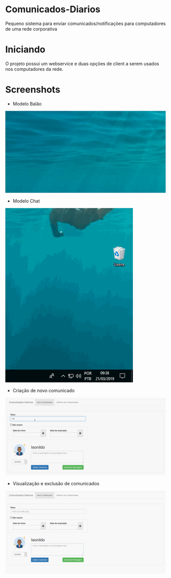 # Comunicados-Diarios
Pequeno sistema para enviar comunicados/notificações para computadores de uma rede corporativa

# Iniciando
O projeto possui um webservice e duas opções de client a serem usados nos computadores da rede.

# Screenshots
* Modelo Balão

![Gif de exemplo](public/client1.gif)

* Modelo Chat

![Gif de exemplo](public/client2.gif)

* Criação de novo comunicado

![Gif de exemplo](public/comunicado1.gif)

* Visualização e exclusão de comunicados

![Gif de exemplo](public/comunicado2.gif)
